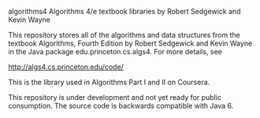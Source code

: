 algorithms4
Algorithms 4/e textbook libraries by Robert Sedgewick and Kevin Wayne

This repository stores all of the algorithms and data structures from the textbook
Algorithms, Fourth Edition by Robert Sedgewick and Kevin Wayne in the Java package
edu.princeton.cs.algs4. For more details, see

http://algs4.cs.princeton.edu/code/

This is the library used in Algorithms Part I and II on Coursera.

This repository is under development and not yet ready for public consumption.
The source code is backwards compatible with Java 6.
